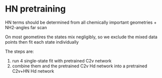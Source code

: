# HN pretraining
HN terms should be determined from all chemically important geometries + NH2-angles far scan

On most geometires the states mix negligibly, so we exclude the mixed data points then fit each state individually

The steps are:
1. run 4 single-state fit with pretrained C2v network
2. combine them and the pretrained C2v Hd network into a pretrained C2v+HN Hd network

